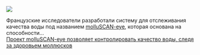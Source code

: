 <!--2025-01-13 10:39:56-->
<div class="yb">
  <div class="rss smaller1 habr"><img src="https://habrastorage.org/getpro/habr/upload_files/ec2/5a1/575/ec25a157510c5c701db8ad78ce7cfc49.jpg" /><p>Французские исследователи разработали систему для отслеживания качества воды под названием <a href="https://molluscan-eye.com/en/real-time-water-quality-biomonitoring/" rel="noopener noreferrer nofollow">molluSCAN-eye</a>, которая основана на способности... <br><a class="light" href="https://habr.com/ru/news/873270/?utm_source=habrahabr&utm_medium=rss&utm_campaign=873270">Проект molluSCAN-eye позволяет контролировать качество воды, следя за здоровьем моллюсков</a></div>
</div>
